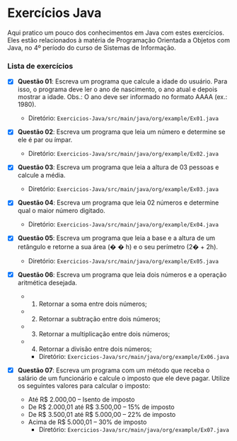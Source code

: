 # Exercícios Java

Aqui pratico um pouco dos conhecimentos em Java com estes exercícios. Eles estão relacionados à matéria de Programação Orientada a Objetos com Java, no 4º período do curso de Sistemas de Informação.


### Lista de exercícios
* [X] **Questão 01**: Escreva um programa que calcule a idade do usuário. Para isso, o programa
deve ler o ano de nascimento, o ano atual e depois mostrar a idade. Obs.: O ano deve ser
informado no formato AAAA (ex.: 1980).
    - Diretório: ``Exercicios-Java/src/main/java/org/example/Ex01.java``
    
* [X] **Questão 02**: Escreva um programa que leia um número e determine se ele é par ou
ímpar.
    - Diretório: ``Exercicios-Java/src/main/java/org/example/Ex02.java``

* [X] **Questão 03**: Escreva um programa que leia a altura de 03 pessoas e calcule a média.
    - Diretório: ``Exercicios-Java/src/main/java/org/example/Ex03.java``

* [X] **Questão 04**: Escreva um programa que leia 02 números e determine qual o maior
número digitado.
    - Diretório: ``Exercicios-Java/src/main/java/org/example/Ex04.java``

* [X] **Questão 05**: Escreva um programa que leia a base e a altura de um retângulo e retorne a
sua área (� � h) e o seu perímetro (2� + 2h).
    - Diretório: ``Exercicios-Java/src/main/java/org/example/Ex05.java``

* [X] **Questão 06**: Escreva um programa que leia dois números e a operação aritmética
desejada.
  * 1. Retornar a soma entre dois números;
  * 2. Retornar a subtração entre dois números;
  * 3. Retornar a multiplicação entre dois números;
  * 4. Retornar a divisão entre dois números;
    - Diretório: ``Exercicios-Java/src/main/java/org/example/Ex06.java``

* [X] **Questão 07**: Escreva um programa com um método que receba o salário de um
funcionário e calcule o imposto que ele deve pagar. Utilize os seguintes valores para
calcular o imposto:
  * Até R$ 2.000,00 – Isento de imposto
  * De R$ 2.000,01 até R$ 3.500,00 – 15% de imposto
  * De R$ 3.500,01 até R$ 5.000,00 – 22% de imposto
  * Acima de R$ 5.000,01 – 30% de imposto
    - Diretório: ``Exercicios-Java/src/main/java/org/example/Ex07.java``
